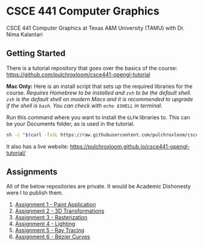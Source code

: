 # CSCE 441 Computer Graphics

CSCE 441 Computer Graphics at Texas A&amp;M University (TAMU) with Dr. Nima Kalantari

## Getting Started
There is a tutorial repository that goes over the basics of the course: https://github.com/pulchroxloom/csce441-opengl-tutorial

**Mac Only:** Here is an install script that sets up the required libraries for the course. *Requires Homebrew to be installed and `zsh` to be the default shell. `zsh` is the default shell on modern Macs and it is recommended to upgrade if the shell is `bash`. You can check with `echo $SHELL` in terminal.*

Run this command where you want to install the `GLFW` libraries to. This can be your Documents folder, as is used in the tutorial.
```sh
sh -c "$(curl -fsSL https://raw.githubusercontent.com/pulchroxloom/csce441/main/install_graphics.sh)"
```

It also has a live website: https://pulchroxloom.github.io/csce441-opengl-tutorial/

## Assignments

All of the below repositories are private. It would be Academic Dishonesty were I to publish them.

1. [Assignment 1 - Paint Application](https://github.com/pulchroxloom/csce441-assignment-01)
2. [Assignment 2 - 3D Transformations](https://github.com/pulchroxloom/csce441-assignment-02)
3. [Assignment 3 - Rasterization](https://github.com/pulchroxloom/csce441-assignment-03)
4. [Assignment 4 - Lighting](https://github.com/pulchroxloom/csce441-assignment-04)
5. [Assignment 5 - Ray Tracing](https://github.com/pulchroxloom/csce441-assignment-05)
6. [Assignment 6 - Bézier Curves](https://github.com/pulchroxloom/csce441-assignment-06)
